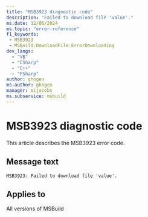 ```yaml
---
title: "MSB3923 diagnostic code"
description: "Failed to download file 'value'."
ms.date: 12/06/2024
ms.topic: "error-reference"
f1_keywords:
 - MSB3923
 - MSBuild.DownloadFile.ErrorDownloading
dev_langs:
  - "VB"
  - "CSharp"
  - "C++"
  - "FSharp"
author: ghogen
ms.author: ghogen
manager: mijacobs
ms.subservice: msbuild
---
```


# MSB3923 diagnostic code

<!-- :::ErrorDefinitionDescription::: -->
<!-- :::editable-content name="introDescription"::: -->
This article describes the MSB3923 error code.
<!-- :::editable-content-end::: -->

## Message text

`MSB3923: Failed to download file 'value'.`

<!-- :::editable-content name="postOutputDescription"::: -->
<!--
{StrBegin="MSB3923: "}
-->
<!-- :::editable-content-end::: -->
<!-- :::ErrorDefinitionDescription-end::: -->

## Applies to

All versions of MSBuild
